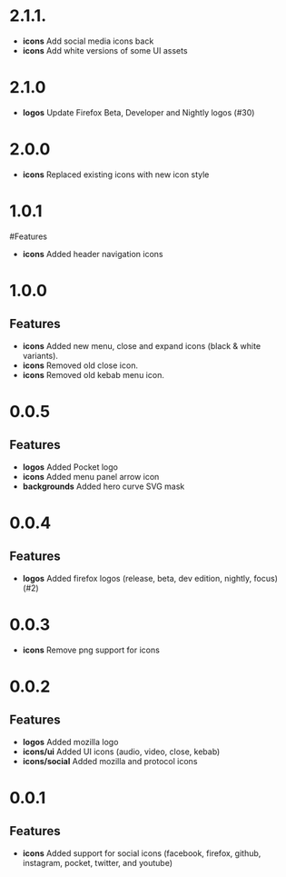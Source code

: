 # 2.1.1.

* **icons** Add social media icons back
* **icons** Add white versions of some UI assets

# 2.1.0

* **logos** Update Firefox Beta, Developer and Nightly logos (#30)

# 2.0.0

* **icons** Replaced existing icons with new icon style

# 1.0.1

#Features

* **icons** Added header navigation icons

# 1.0.0

## Features

* **icons** Added new menu, close and expand icons (black & white variants).
* **icons** Removed old close icon.
* **icons** Removed old kebab menu icon.

# 0.0.5

## Features

* **logos** Added Pocket logo
* **icons** Added menu panel arrow icon
* **backgrounds** Added hero curve SVG mask

# 0.0.4

## Features

* **logos** Added firefox logos (release, beta, dev edition, nightly, focus) (#2)

# 0.0.3
* **icons** Remove png support for icons

# 0.0.2

## Features

* **logos** Added mozilla logo
* **icons/ui** Added UI icons (audio, video, close, kebab)
* **icons/social** Added mozilla and protocol icons

# 0.0.1

## Features

* **icons** Added support for social icons (facebook, firefox, github, instagram, pocket, twitter, and youtube)

